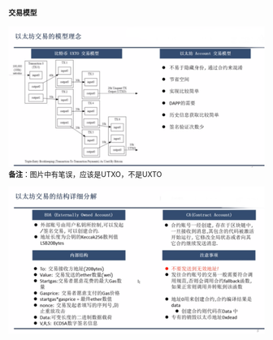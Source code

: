 #### 交易模型
![txmodel](./images/txmodel.png)
**备注**：图片中有笔误，应该是UTXO，不是UXTO


![txmodel](./images/etheraccount.png)
